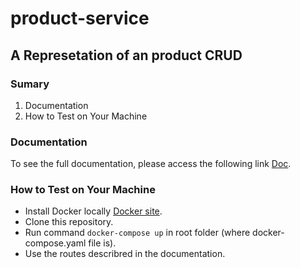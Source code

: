 # product-service
## A Represetation of an product CRUD

### Sumary

1. Documentation
2. How to Test on Your Machine

### Documentation
To see the full documentation, please access the following link [Doc](https://www.google.com/).

### How to Test on Your Machine

- Install Docker locally [Docker site](https://docs.docker.com/desktop/).
- Clone this repository.
- Run command `docker-compose up` in root folder (where docker-compose.yaml file is).
- Use the routes describred in the documentation.

